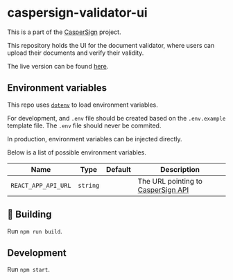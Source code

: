 # caspersign-validator-ui

This is a part of the [CasperSign](https://blog.chronologic.network/caspersign-immutable-document-signatures-on-the-blockchain-65edc4969bf0) project.

This repository holds the UI for the document validator, where users can upload their documents and verify their validity.

The live version can be found [here](https://validate.caspersign.io/).

## Environment variables

This repo uses [`dotenv`](https://www.npmjs.com/package/dotenv) to load environment variables.

For development, and `.env` file should be created based on the `.env.example` template file. The `.env` file should never be commited.

In production, environment variables can be injected directly.

Below is a list of possible environment variables.

| Name                | Type     | Default | Description                                                                            |
| ------------------- | -------- | ------- | -------------------------------------------------------------------------------------- |
| `REACT_APP_API_URL` | `string` |         | The URL pointing to [CasperSign API](https://github.com/chronologic/caspersign-server) |

## :construction: Building

Run `npm run build`.

## Development

Run `npm start`.
